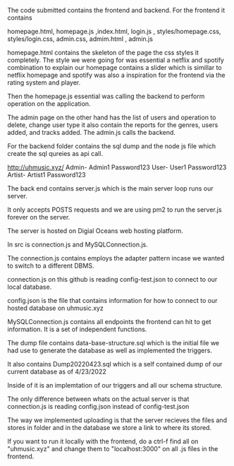 The code submitted contains the frontend and backend. For the frontend it contains

homepage.html, homepage.js ,index.html, login.js , styles/homepage.css, styles/login.css, admin.css, admim.html , admin.js

homepage.html contains the skeleton of the page the css styles it completely. The style we were going for was essential a netflix and spotify combination to explain our homepage contains a slider which is simillar to netflix homepage and spotify was also a inspiration for the frontend via the rating system and player.

Then the homepage.js essential was calling the backend to perform operation on the application. 

The admin page on the other hand has the list of users and operation to delete, change user type it also contain the reports for the genres, users added, and tracks added. The admin.js calls the backend.

For the backend folder contains the sql dump and the node js file which create the sql qureies as api call.

http://uhmusic.xyz/
Admin- Admin1 Password123
User- User1 Password123
Artist- Artist1 Password123


The back end contains server.js which is the main server loop runs our server. 

It only accepts POSTS requests and we are using pm2 to run the server.js forever on the server.

The server is hosted on Digial Oceans web hosting platform.

In src is connection.js and MySQLConnection.js. 

The connection.js contains employs the adapter pattern incase we wanted to switch to a different DBMS. 

connection.js on this github is reading config-test.json to connect to our local database. 

config.json is the file that contains information for how to connect to our hosted database on uhmusic.xyz

MySQLConnection.js contains all endpoints the frontend can hit to get information. It is a set of independent functions.

The dump file contains data-base-structure.sql which is the initial file we had use to generate the database as well as implemented the triggers.

It also contains Dump20220423.sql which is a self contained dump of our current database as of 4/23/2022

Inside of it is an implemtation of our triggers and all our schema structure.

The only difference between whats on the actual server is that connection.js is reading config.json instead of config-test.json

The way we implemented uploading is that the server recieves the files and stores in folder and in the database we store a link to where its stored.

If you want to run it locally with the frontend, do a ctrl-f find all on "uhmusic.xyz" and change them to "localhost:3000" on all .js files in the frontend.
